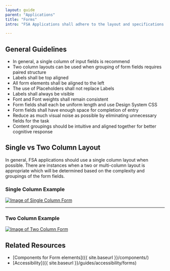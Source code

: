 ```yaml
---
layout: guide
parent: "Applications"
title: "Forms"
intro: "FSA Applications shall adhere to the layout and specifications for forms that are listed below."

---
```


## General Guidelines

 * In general, a single column of input fields is recommend
 * Two column layouts can be used when grouping of form fields requires paired structure
 * Labels shall be top aligned
 * All form elements shall be aligned to the left
 * The use of Placeholders shall not replace Labels
 * Labels shall always be visible
 * Font and Font weights shall remain consistent
 * Form fields shall each be uniform length and use Design System CSS 
 * Form fields shall have enough space for completion of entry
 * Reduce as much visual noise as possible by eliminating unnecessary fields for the task
 * Content groupings should be intuitive and aligned together for better cognitive response


## Single vs Two Column Layout

In general, FSA applications should use a single column layout when possible. There are instances when a two or multi-column layout is appropriate which will be determined based on the complexity and groupings of the form fields.

### Single Column Example

<a href="{{ site.baseurl }}img/subcategories/applications/forms-single-column.jpg" target="_blank"><img src="{{ site.baseurl }}img/subcategories/applications/forms-single-column.jpg" alt="Image of Single Column Form"></a>

___

### Two Column Example

<a href="{{ site.baseurl }}img/subcategories/applications/forms-two-column.jpg" target="_blank"><img src="{{ site.baseurl }}img/subcategories/applications/forms-two-column.jpg" alt="Image of Two Column Form"></a>

## Related Resources

 * [Components for Form elements]({{ site.baseurl }}/components/)
 * [Accessibility]({{ site.baseurl }}/guides/accessibility/forms)